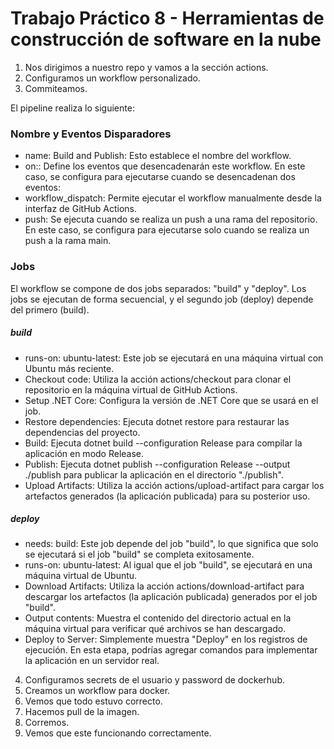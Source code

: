 
# Trabajo Práctico 8 - Herramientas de construcción de software en la nube

 1. Nos dirigimos a nuestro repo y vamos a la sección actions.
 2. Configuramos un workflow personalizado.
 3. Commiteamos.

El pipeline realiza lo siguiente:

### Nombre y Eventos Disparadores

 - name: Build and Publish: Esto establece el nombre del workflow.
 - on:: Define los eventos que desencadenarán este workflow. En este
   caso, se configura para ejecutarse cuando se desencadenan dos
   eventos:
 - workflow_dispatch: Permite ejecutar el workflow manualmente desde la
   interfaz de GitHub Actions.
 - push: Se ejecuta cuando se realiza un push a una rama del
   repositorio. En este caso, se configura para ejecutarse solo cuando
   se realiza un push a la rama main.

### Jobs

El workflow se compone de dos jobs separados: "build" y "deploy". Los jobs se ejecutan de forma secuencial, y el segundo job (deploy) depende del primero (build).

##### build

 - runs-on: ubuntu-latest: Este job se ejecutará en una máquina virtual
   con Ubuntu más reciente.
 - Checkout code: Utiliza la acción actions/checkout para clonar el
   repositorio en la máquina virtual de GitHub Actions.
 - Setup .NET Core: Configura la versión de .NET Core que se usará en el
   job.
 - Restore dependencies: Ejecuta dotnet restore para restaurar las
   dependencias del proyecto.
 - Build: Ejecuta dotnet build --configuration Release para compilar la
   aplicación en modo Release.
 - Publish: Ejecuta dotnet publish --configuration Release --output
   ./publish para publicar la aplicación en el directorio "./publish".
 - Upload Artifacts: Utiliza la acción actions/upload-artifact para
   cargar los artefactos generados (la aplicación publicada) para su
   posterior uso.

##### deploy

 - needs: build: Este job depende del job "build", lo que significa que
   solo se ejecutará si el job "build" se completa exitosamente.
 - runs-on: ubuntu-latest: Al igual que el job "build", se ejecutará en
   una máquina virtual de Ubuntu.
 - Download Artifacts: Utiliza la acción actions/download-artifact para
   descargar los artefactos (la aplicación publicada) generados por el
   job "build".
 - Output contents: Muestra el contenido del directorio actual en la
   máquina virtual para verificar qué archivos se han descargado.
 - Deploy to Server: Simplemente muestra "Deploy" en los registros de
   ejecución. En esta etapa, podrías agregar comandos para implementar
   la aplicación en un servidor real.

 4. Configuramos secrets de el usuario y password de dockerhub.
 5. Creamos un workflow para docker.
 6. Vemos que todo estuvo correcto.
 7. Hacemos pull de la imagen.
 8. Corremos.
 9. Vemos que este funcionando correctamente.
 

